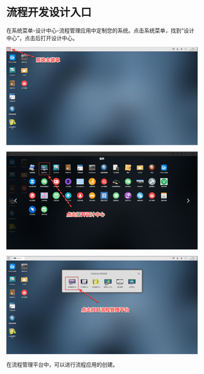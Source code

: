 # 流程开发设计入口

在系统菜单-设计中心-流程管理应用中定制您的系统。点击系统菜单，找到“设计中心”，点击后打开设计中心。

![](../.gitbook/assets/image%20%2816%29.png)

![](../.gitbook/assets/image%20%28122%29.png)

![](../.gitbook/assets/image%20%2814%29.png)



在流程管理平台中，可以进行流程应用的创建。

